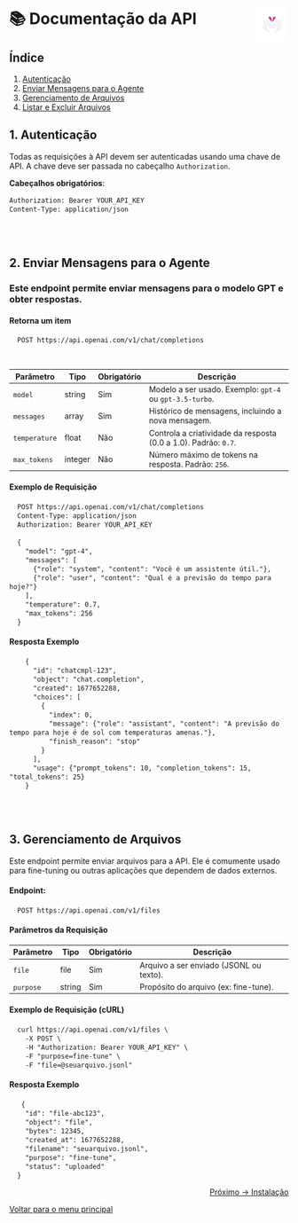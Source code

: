 # 📚 Documentação da API <img align="right" src="https://github.com/MorpphAI/platform.Morph/blob/main/content/images/morphTrans.png" alt="Imagem da linguagem" width="60">

## Índice
1. [Autenticação](#autenticação)
2. [Enviar Mensagens para o Agente](#enviar-mensagens-para-o-agente)
3. [Gerenciamento de Arquivos](#gerenciamento-de-arquivos)
4. [Listar e Excluir Arquivos](#listar-e-excluir-arquivos)

## 1. Autenticação

Todas as requisições à API devem ser autenticadas usando uma chave de API. A chave deve ser passada no cabeçalho `Authorization`.

**Cabeçalhos obrigatórios**:
```http
Authorization: Bearer YOUR_API_KEY
Content-Type: application/json
```
<br/>
<br/>

## 2.  Enviar Mensagens para o Agente
### Este endpoint permite enviar mensagens para o modelo GPT e obter respostas.

#### Retorna um item

```http
  POST https://api.openai.com/v1/chat/completions
```
<br/>

| Parâmetro     | Tipo       | Obrigatório | Descrição                                      |
|---------------|------------|-------------|-----------------------------------------------|
| `model`       | string     | Sim         | Modelo a ser usado. Exemplo: `gpt-4` ou `gpt-3.5-turbo`. |
| `messages`    | array      | Sim         | Histórico de mensagens, incluindo a nova mensagem. |
| `temperature` | float      | Não         | Controla a criatividade da resposta (0.0 a 1.0). Padrão: `0.7`. |
| `max_tokens`  | integer    | Não         | Número máximo de tokens na resposta. Padrão: `256`. |

#### Exemplo de Requisição


```http
  POST https://api.openai.com/v1/chat/completions
  Content-Type: application/json
  Authorization: Bearer YOUR_API_KEY
  
  {
    "model": "gpt-4",
    "messages": [
      {"role": "system", "content": "Você é um assistente útil."},
      {"role": "user", "content": "Qual é a previsão do tempo para hoje?"}
    ],
    "temperature": 0.7,
    "max_tokens": 256
  }
```
#### Resposta Exemplo

```http
    {
      "id": "chatcmpl-123",
      "object": "chat.completion",
      "created": 1677652288,
      "choices": [
        {
          "index": 0,
          "message": {"role": "assistant", "content": "A previsão do tempo para hoje é de sol com temperaturas amenas."},
          "finish_reason": "stop"
        }
      ],
      "usage": {"prompt_tokens": 10, "completion_tokens": 15, "total_tokens": 25}
    }
```
<br/>
<br/>

## 3. Gerenciamento de Arquivos

Este endpoint permite enviar arquivos para a API. Ele é comumente usado para fine-tuning ou outras aplicações que dependem de dados externos.

#### Endpoint:
```http
  POST https://api.openai.com/v1/files
```

#### Parâmetros da Requisição

| Parâmetro | Tipo   | Obrigatório | Descrição                                  |
|-----------|--------|-------------|--------------------------------------------|
| `file`    | file   | Sim         | Arquivo a ser enviado (JSONL ou texto).     |
| `purpose` | string | Sim         | Propósito do arquivo (ex: fine-tune).       |

#### Exemplo de Requisição (cURL)
```http
  curl https://api.openai.com/v1/files \
    -X POST \
    -H "Authorization: Bearer YOUR_API_KEY" \
    -F "purpose=fine-tune" \
    -F "file=@seuarquivo.jsonl"
```
#### Resposta Exemplo

```http
   {
    "id": "file-abc123",
    "object": "file",
    "bytes": 12345,
    "created_at": 1677652288,
    "filename": "seuarquivo.jsonl",
    "purpose": "fine-tune",
    "status": "uploaded"
  }
```

<p align="right">
  <a href="https://github.com/Juniorbasck/astro4noobs/blob/main/content/intro/instalacao.md">Próximo -> Instalação</a>
</p>

<p align="left">
  <a href="https://github.com/MorpphAI/platform.Morph">Voltar para o menu principal</a>
</p>
